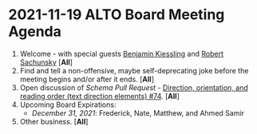 # 2021-11-19 ALTO Board Meeting Agenda
1. Welcome - with special guests [Benjamin Kiessling](https://github.com/mittagessen) and [Robert Sachunsky](https://github.com/bertsky) [**All**]
2. Find and tell a non-offensive, maybe self-deprecating joke before the meeting begins and/or after it ends. [**All**]
3. Open discussion of _Schema Pull Request_ - [Direction, orientation, and reading order (text direction elements) #74](https://github.com/altoxml/schema/pull/74). [**All**]
4. Upcoming Board Expirations:
   * _December 31, 2021_: Frederick, Nate, Matthew, and Ahmed Samir
5. Other business. [**All**]
